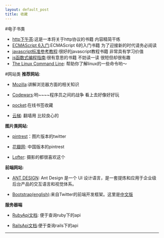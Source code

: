 ```yaml
---
layout: default_post
title: 收藏
---
```


#电子书类
*   [http下午茶](http://happypeter.github.io/tealeaf-http/ ):这是一本将关于http协议的书籍 内容精简干练
*   [ECMAScript 6入门](http://es6.ruanyifeng.com/#README):ECMAScript 6的入门书籍 为了迎接新的时代请务必阅读
*   [javascript标准参考教程](http://javascript.ruanyifeng.com/library/designpattern.html):很好的javascript教程书籍 非常具有学习价值
*   [js函数式编程指南](http://llh911001.gitbooks.io/mostly-adequate-guide-chinese/content/):很有意思的书籍 不妨读一读 很短但却很有趣
*  [The Linux Command Line](http://billie66.github.io/TLCL/): 帮助你了解linux的一些命令哟～


#网站类
 **推荐网站**:

 *  [Mozilla](https://developer.mozilla.org/cn/):讲解浏览器方面的相关知识

 *  [Codewars](http://www.codewars.com/):哟~~~~程序员之间的战争 看上去好像好好玩

 *  [pocket](http://www.getpocket.com/):在线书签收藏

 *  [云梯](http://www.cloudtizi.com/): 翻墙用 比较良心的

 **图片类网站:**

 *  [pintrest](https://www.pinterest.com/)：图片版本的twitter

 *  [花瓣网](http://huaban.com/): 中国版本的pintrest

 *  [Lofter](http://www.lofter.com/): 摄影的都很喜欢这个

 **前端网站:**

 *  [ANT DESIGN](http://ant.design/): Ant Design 是一个 UI 设计语言，是一套提炼和应用于企业级后台产品的交互语言和视觉体系。

 *  [Bootstrap(english)](http://getbootstrap.com/):来自Twitter的前端开发框架。这里是[中文版](http://v3.bootcss.com/)

 **服务器端**

 *  [RubyApi文档](http://doc.rubyfans.com/ruby/v2.1/): 便于查询ruby下的api

 *  [RailsApi文档](http://rails.documentation.codyrobbins.com/4.2.0.beta2/):便于查询rails下的api

-----
